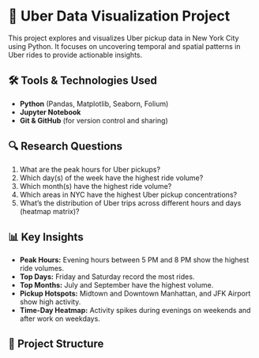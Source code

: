 # 🚖 Uber Data Visualization Project

This project explores and visualizes Uber pickup data in New York City using Python. It focuses on uncovering temporal and spatial patterns in Uber rides to provide actionable insights.

## 🛠️ Tools & Technologies Used
- **Python** (Pandas, Matplotlib, Seaborn, Folium)
- **Jupyter Notebook**
- **Git & GitHub** (for version control and sharing)

## 🔍 Research Questions
1. What are the peak hours for Uber pickups?
2. Which day(s) of the week have the highest ride volume?
3. Which month(s) have the highest ride volume?
4. Which areas in NYC have the highest Uber pickup concentrations?
5. What’s the distribution of Uber trips across different hours and days (heatmap matrix)?

## 📊 Key Insights
- **Peak Hours:** Evening hours between 5 PM and 8 PM show the highest ride volumes.
- **Top Days:** Friday and Saturday record the most rides.
- **Top Months:** July and September have the highest volume.
- **Pickup Hotspots:** Midtown and Downtown Manhattan, and JFK Airport show high activity.
- **Time-Day Heatmap:** Activity spikes during evenings on weekends and after work on weekdays.

## 📁 Project Structure
